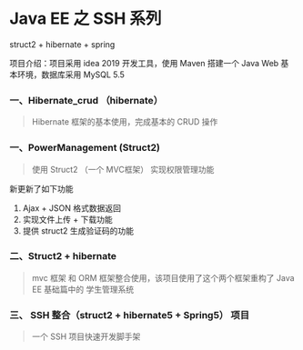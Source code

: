 # Java EE 之 SSH 系列  
struct2 + hibernate + spring    
  
项目介绍：项目采用 idea 2019 开发工具，使用 Maven 搭建一个 Java Web 基本环境，数据库采用 MySQL 5.5  
### 一、Hibernate_crud （hibernate）  
> Hibernate 框架的基本使用，完成基本的 CRUD 操作

### 一、PowerManagement  (Struct2)
> 使用 Struct2 （一个 MVC框架） 实现权限管理功能   
  
新更新了如下功能   
1. Ajax + JSON 格式数据返回  
2. 实现文件上传 + 下载功能  
3. 提供 struct2 生成验证码的功能     

### 二、Struct2 + hibernate  
> mvc 框架 和 ORM 框架整合使用，该项目使用了这个两个框架重构了 Java EE 基础篇中的 学生管理系统     

### 三、 SSH 整合（struct2 + hibernate5 + Spring5） 项目    
> 一个 SSH 项目快速开发脚手架  
